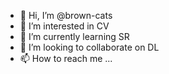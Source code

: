 - 👋 Hi, I’m @brown-cats
- 👀 I’m interested in CV
- 🌱 I’m currently learning SR
- 💞️ I’m looking to collaborate on DL
- 📫 How to reach me ...

<!---
brown-cats/brown-cats is a ✨ special ✨ repository because its `README.md` (this file) appears on your GitHub profile.
You can click the Preview link to take a look at your changes.
--->
